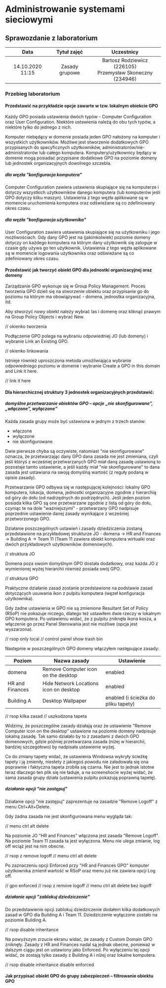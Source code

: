 # Administrowanie systemami sieciowymi

## Sprawozdanie z laboratorium

Data | Tytuł zajęć | Uczestnicy
:-: | :-: | :-:
14.10.2020 11:15 | Zasady grupowe | Bartosz Rodziewicz (226105)<br>Przemysław Skoneczny (234946)

### Przebieg laboratorium
#### Przedstawić na przykładzie opcje zawarte w tzw. lokalnym obiekcie GPO

Każdy GPO posiada ustawienia dwóch typów - Computer Configuration oraz User Configuration. Niektóre ustawienia należą do obu tych typów, a niektóre tylko do jednego z nich.

Komputer niebędący w domenie posiada jeden GPO nałożony na komputer i wszystkich użytkowników. Możliwe jest stworzenie dodatkowych GPO przypisanych do specyficznych użytkowników, administratorów/nie-administratorów lub całego komputera. Komputery/użytkownicy będący w domenie mogą posiadać przypisane dodatkowe GPO na poziomie domeny lub jednostek organizacyjnych dowolnego szczebla.

##### dla węzła "konfiguracja komputera"

Computer Configuration zawiera ustawienia skupiające się na komputerze i dotyczy wszystkich użytkowników danego komputera (lub komputerów jeśli GPO dotyczy kilku maszyn). Ustawienia z tego węzła aplikowane są w momencie uruchomienia komputera oraz odświeżane są co zdefiniowany okres czasu.

##### dla węzła "konfiguracja użytkownika"

User Configuration zawiera ustawienia skupiające się na użytkowniku i jego możliwościach. Gdy dany GPO jest na (jakimkolwiek) poziomie domeny dotyczy on każdego komputera na którym dany użytkownik się zaloguje w czasie gdy używa go ten użytkownik. Ustawienia z tego węzła aplikowane są w momencie logowania użytkownika oraz odświeżane są co zdefiniowany okres czasu.

#### Przedstawić jak tworzyć obiekt GPO dla jednostki organizacyjnej oraz domeny

Zarządzanie GPO wykonuje się w Group Policy Management. Proces tworzenia GPO dzieli się na stworzenie obiektu oraz przypisanie go do poziomu na którym ma obowiązywać - domena, jednostka organizacyjna, itd.

Aby stworzyć nowy obiekt należy wybrać las i domenę oraz kliknąć prawym na Group Policy Objects i wybrać New.

// okienko tworzenia

Podłączenie GPO polega na wybraniu odpowiedniej JO (lub domeny) i wybranie Link an Existing GPO.

// okienko linkowania

Istnieje również uproszczona metoda umożliwiająca wybranie odpowiedniego poziomu w domenie i wybranie Create a GPO in this domain and Link it here.

// link it here

#### Dla hierarchicznej struktury 3 jednostek organizacyjnych przedstawić:
##### domyślne przetwarzanie obiektów GPO – opcje „nie skonfigurowane”, „włączone”, wyłączone”

Każda zasada grupy może być ustawiona w jednym z trzech stanów:
* włączone
* wyłączone
* nie skonfigurowane

Dwie pierwsze chyba są oczywiste, natomiast "nie skonfigurowane" oznacza, że przetwarzając dany GPO dana zasada nie jest zmieniana, czyli jeśli któryś z wcześniej przetwarzanych GPO miał daną zasadę ustawioną to pozostaje tamto ustawienie, a jeśli każdy miał "nie skonfigurowane" to dana zasada jest ustawiana na swoją domyślną wartość (z reguły podaną w opisie zasady).

Przetwarzanie GPO odbywa się w następującej kolejności: lokalny GPO komputera, lokacja, domena, jednostki organizacyjne zgodnie z hierarchią od góry do dołu (od nadrzędnych do podrzędnych). Jeśli jeden poziom posiada kilka GPO są one przetwarzane zgodnie z listą od góry do dołu, czyniąc te na dole "ważniejszymi" - przetwarzany GPO nadpisuje poprzednie ustawienie danej zasady wynikające z wcześniej przetworzonego GPO.

Działanie poszczególnych ustawień i zasady dziedziczenia zostaną przedstawione na przykładowej strukturze JO - domena -> HR and Finances -> Building A -> Team 11 (Team 11 zawiera obiekt komputera wirtualki oraz dwóch przykładowych użytkowników domenowych).

// struktura JO

Domena poza swoim domyślnym GPO dostała dodatkowy, oraz każda JO z wymienionej wyżej hierarchii również posiada swój GPO.

// struktura GPO

Praktyczne działanie zasad zostanie przedstawione na podstawie zasad dotyczących usuwania ikon z pulpitu komputera (węzeł konfiguracja użytkownika).

Gdy żadne ustawienia w GPO nie są zmienione Resultant Set of Policy (RSoP) nie pokazuje niczego, dlatego też ustawiłem dwie rzeczy w lokalnym GPO komputera. Po ustawieniu widać, że z pulpitu zniknęła ikona kosza, a włączenie go przez Panel Sterowania jest nie możliwe (opcja jest wyszarzona).

// rsop only local
// control panel show trash bin

Następnie w poszczególnych GPO domeny włączyłem następujące zasady:

Poziom | Nazwa zasady | Ustawienie
--- | --- | ---
domena | Remove Computer icon on the desktop | enabled
HR and Finances | Hide Network Locations icon on desktop | enabled
Building A | Desktop Wallpaper | enabled (i ścieżka do pliku tapety)

// rsop kilka zasad
// uszkodzona tapeta

Widzimy, że poszczególne zasady działają oraz że ustawienie "Remove Computer icon on the desktop" ustawione na poziomie domeny nadpisuje lokalną zasadę. Tak samo działało by to z zasadami z dwóch GPO domenowych, gdzie później przetwarzana zasada (niżej w hierarchii, bardziej szczegółowo) by nadpisała ustawienie wyżej.

Co do zmiany tapety widać, że ustawienia Windowsa wykryły ścieżkę tapety i ją zmieniły, niestety z jakiegoś powodu nie załadowała się ona poprawnie i faktyczna tapeta zrobiła się czarna. Nie jest to jednak istotne teraz dlaczego ten plik się nie ładuje, a na screenshocie wyżej widać, że sama zasada grupy działa (ustawienia pulpitu pokazują poprawną tapetę).

##### działanie opcji "nie zastępuj"

Działanie opcji "nie zastępuj" zaprezentuje na zasadzie "Remove Logoff" z menu Ctrl+Alt+Delete.

Gdy żadna zasada nie jest skonfigurowana menu wygląda tak:

// menu ctrl alt delete

Na poziomie JO "HR and Finances" włączona jest zasada "Remove Logoff". Na poziomie Team 11 zasada ta jest wyłączona. Menu nie ulega zmianie, log off wciąż jest na nim obecne.

// rsop z remove logoff
// menu ctrl alt delete

Po zaznaczeniu opcji Enforced przy "HR and Finances GPO" komputer użytkownika zmienił wartość w RSoP oraz menu już nie zawiera opcji Log off.

// gpo enforced
// rsop z remove logoff
// menu ctrl alt delete bez logoff

##### działanie opcji "zablokuj dziedziczenie"

Do przedstawienie opcji zablokuj dziedziczenie dodałem kilka dodatkowych zasad w GPO dla Building A i Team 11. Dziedziczenie wyłączone zostało na poziomie Building A.

// rsop disable inheritance

Na powyższym zrzucie ekranu widać, że zasady z Custom Domain GPO zniknęły. Zasady z HR and Finances nadal są jednak obecne, ponieważ w dalszym ciągu jest on ustawiony jako Enforced. Po wyłączeniu tej opcji widać, że zostają tylko zasady z Building A i niżej oraz lokalne komputera.

// rsop disable inheritance disable enforced

#### Jak przypisać obiekt GPO do grupy zabezpieczeń – filtrowanie obiektu GPO
